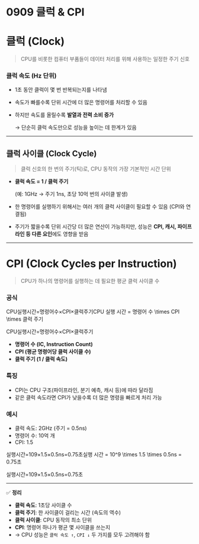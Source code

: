 # 0909 클럭 & CPI

# 클럭 (Clock)

> CPU를 비롯한 컴퓨터 부품들이 데이터 처리를 위해 사용하는 일정한 주기 신호
> 

### 클럭 속도 (Hz 단위)

- 1초 동안 클럭이 몇 번 반복되는지를 나타냄
- 속도가 빠를수록 단위 시간에 더 많은 명령어를 처리할 수 있음
- 하지만 속도를 올릴수록 **발열과 전력 소비 증가**
    
    → 단순히 클럭 속도만으로 성능을 높이는 데 한계가 있음
    

---

## 클럭 사이클 (Clock Cycle)

> 클럭 신호의 한 번의 주기(틱)로, CPU 동작의 가장 기본적인 시간 단위
> 
- **클럭 속도 = 1 / 클럭 주기**
    
    (예: 1GHz → 주기 1ns, 초당 10억 번의 사이클 발생)
    
- 한 명령어를 실행하기 위해서는 여러 개의 클럭 사이클이 필요할 수 있음 (CPI와 연결됨)
- 주기가 짧을수록 단위 시간당 더 많은 연산이 가능하지만, 성능은 **CPI, 캐시, 파이프라인 등 다른 요인**에도 영향을 받음

---

# CPI (Clock Cycles per Instruction)

> CPU가 하나의 명령어를 실행하는 데 필요한 평균 클럭 사이클 수
> 

### 공식

CPU실행시간=명령어수×CPI×클럭주기CPU 실행 시간 = 명령어 수 \times CPI \times 클럭 주기

CPU실행시간=명령어수×CPI×클럭주기

- **명령어 수 (IC, Instruction Count)**
- **CPI (평균 명령어당 클럭 사이클 수)**
- **클럭 주기 (1 / 클럭 속도)**

### 특징

- CPI는 CPU 구조(파이프라인, 분기 예측, 캐시 등)에 따라 달라짐
- 같은 클럭 속도라면 CPI가 낮을수록 더 많은 명령을 빠르게 처리 가능

### 예시

- 클럭 속도: 2GHz (주기 = 0.5ns)
- 명령어 수: 10억 개
- CPI: 1.5

실행시간=109×1.5×0.5ns=0.75초실행 시간 = 10^9 \times 1.5 \times 0.5ns = 0.75초

실행시간=109×1.5×0.5ns=0.75초

---

✅ **정리**

- **클럭 속도**: 1초당 사이클 수
- **클럭 주기**: 한 사이클이 걸리는 시간 (속도의 역수)
- **클럭 사이클**: CPU 동작의 최소 단위
- **CPI**: 명령어 하나가 평균 몇 사이클을 쓰는지
- → CPU 성능은 `클럭 속도 ↑`, `CPI ↓` 두 가지를 모두 고려해야 함